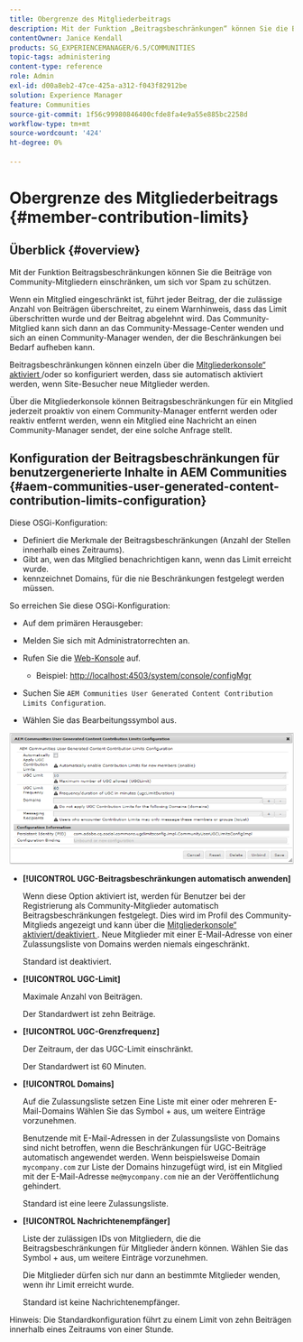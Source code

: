 ```yaml
---
title: Obergrenze des Mitgliederbeitrags
description: Mit der Funktion „Beitragsbeschränkungen“ können Sie die Beiträge zum Schutz vor Spam einschränken
contentOwner: Janice Kendall
products: SG_EXPERIENCEMANAGER/6.5/COMMUNITIES
topic-tags: administering
content-type: reference
role: Admin
exl-id: d00a8eb2-47ce-425a-a312-f043f82912be
solution: Experience Manager
feature: Communities
source-git-commit: 1f56c99980846400cfde8fa4e9a55e885bc2258d
workflow-type: tm+mt
source-wordcount: '424'
ht-degree: 0%

---
```


# Obergrenze des Mitgliederbeitrags {#member-contribution-limits}

## Überblick {#overview}

Mit der Funktion Beitragsbeschränkungen können Sie die Beiträge von Community-Mitgliedern einschränken, um sich vor Spam zu schützen.

Wenn ein Mitglied eingeschränkt ist, führt jeder Beitrag, der die zulässige Anzahl von Beiträgen überschreitet, zu einem Warnhinweis, dass das Limit überschritten wurde und der Beitrag abgelehnt wird. Das Community-Mitglied kann sich dann an das Community-Message-Center wenden und sich an einen Community-Manager wenden, der die Beschränkungen bei Bedarf aufheben kann.

Beitragsbeschränkungen können einzeln über die [Mitgliederkonsole“ aktiviert &#x200B;](members.md)/oder so konfiguriert werden, dass sie automatisch aktiviert werden, wenn Site-Besucher neue Mitglieder werden.

Über die Mitgliederkonsole können Beitragsbeschränkungen für ein Mitglied jederzeit proaktiv von einem Community-Manager entfernt werden oder reaktiv entfernt werden, wenn ein Mitglied eine Nachricht an einen Community-Manager sendet, der eine solche Anfrage stellt.

## Konfiguration der Beitragsbeschränkungen für benutzergenerierte Inhalte in AEM Communities {#aem-communities-user-generated-content-contribution-limits-configuration}

Diese OSGi-Konfiguration:

* Definiert die Merkmale der Beitragsbeschränkungen (Anzahl der Stellen innerhalb eines Zeitraums).
* Gibt an, wen das Mitglied benachrichtigen kann, wenn das Limit erreicht wurde.
* kennzeichnet Domains, für die nie Beschränkungen festgelegt werden müssen.

So erreichen Sie diese OSGi-Konfiguration:

* Auf dem primären Herausgeber:
* Melden Sie sich mit Administratorrechten an.
* Rufen Sie die [Web-Konsole](../../help/sites-deploying/configuring-osgi.md) auf.

   * Beispiel: [http://localhost:4503/system/console/configMgr](http://localhost:4503/system/console/configMgr)

* Suchen Sie `AEM Communities User Generated Content Contribution Limits Configuration`.
* Wählen Sie das Bearbeitungssymbol aus.

![configure-limits](assets/configure-limits.png)

* **[!UICONTROL UGC-Beitragsbeschränkungen automatisch anwenden]**

  Wenn diese Option aktiviert ist, werden für Benutzer bei der Registrierung als Community-Mitglieder automatisch Beitragsbeschränkungen festgelegt. Dies wird im Profil des Community-Mitglieds angezeigt und kann über die [Mitgliederkonsole“ aktiviert/deaktiviert &#x200B;](members.md). Neue Mitglieder mit einer E-Mail-Adresse von einer Zulassungsliste von Domains werden niemals eingeschränkt.

  Standard ist deaktiviert.

* **[!UICONTROL UGC-Limit]**

  Maximale Anzahl von Beiträgen.

  Der Standardwert ist zehn Beiträge.

* **[!UICONTROL UGC-Grenzfrequenz]**

  Der Zeitraum, der das UGC-Limit einschränkt.

  Der Standardwert ist 60 Minuten.

* **[!UICONTROL Domains]**

  Auf die Zulassungsliste setzen Eine Liste mit einer oder mehreren E-Mail-Domains Wählen Sie das Symbol + aus, um weitere Einträge vorzunehmen.

  Benutzende mit E-Mail-Adressen in der Zulassungsliste von Domains sind nicht betroffen, wenn die Beschränkungen für UGC-Beiträge automatisch angewendet werden. Wenn beispielsweise Domain `mycompany.com` zur Liste der Domains hinzugefügt wird, ist ein Mitglied mit der E-Mail-Adresse `me@mycompany.com` nie an der Veröffentlichung gehindert.

  Standard ist eine leere Zulassungsliste.

* **[!UICONTROL Nachrichtenempfänger]**

  Liste der zulässigen IDs von Mitgliedern, die die Beitragsbeschränkungen für Mitglieder ändern können. Wählen Sie das Symbol + aus, um weitere Einträge vorzunehmen.

  Die Mitglieder dürfen sich nur dann an bestimmte Mitglieder wenden, wenn ihr Limit erreicht wurde.

  Standard ist keine Nachrichtenempfänger.

Hinweis: Die Standardkonfiguration führt zu einem Limit von zehn Beiträgen innerhalb eines Zeitraums von einer Stunde.
